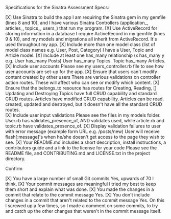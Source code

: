 Specifications for the Sinatra Assessment
Specs:

 [X] Use Sinatra to build the app
        I am requiring the Sinatra gem in my gemfile (lines 8 and 10), and I have various Sinatra Controllers (application_, articles_, topics_, users_) that run my program.
 [X] Use ActiveRecord for storing information in a database
        I require ActiveRecord in my gemfile (lines 9 & 10), and my models and migrations all inherit from ActiveRecord. It's used throughout my app.
 [X] Include more than one model class (list of model class names e.g. User, Post, Category)
        I have a User, Topic and Article model.
 [X] Include at least one has_many relationship (x has_many y e.g. User has_many Posts)
        User has_many Topics.  Topic has_many Articles.
 [X] Include user accounts
        Please see my users_controller.rb file to see how user accounts are set-up for the app.
 [X] Ensure that users can't modify content created by other users
        There are various validations on controller action routes. These will affect who can see or modify which content.
 [X] Ensure that the belongs_to resource has routes for Creating, Reading, [] Updating and Destroying
        Topics have full CRUD capability and standard CRUD routes.  Articles have modified CRUD capability. Articles can be read, created, updated and destroyed, but it doesn't have all the standard CRUD routes.  
 [X] Include user input validations
        Please see the files in my models folder. User.rb has validates_presence_of, AND validates used, while article.rb and topic.rb have validates_presence_of.
 [X] Display validation failures to user with error message (example form URL e.g. /posts/new)
        User will receive flash[:message]'s when he/she doesn't get access to the page they wish to see.
 [X] Your README.md includes a short description, install instructions, a contributors guide and a link to the license for your code
        Please see the README file, and CONTRIBUTING.md and LICENSE.txt in the project directory.

Confirm

 [X] You have a large number of small Git commits
        Yes, upwards of 70 I think.
 [X] Your commit messages are meaningful
        I tried my best to keep them short and explain what was done.
 [X] You made the changes in a commit that relate to the commit message
        Yes.
 [X] You don't include changes in a commit that aren't related to the commit message
        Yes. On this I screwed up a few times, so I made a comment on some commits, to try and catch up the other changes that weren't in the commit message itself.
